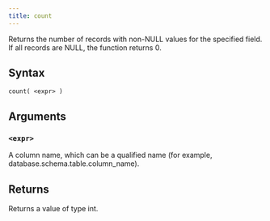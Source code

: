 ```yaml
---
title: count
---
```


Returns the number of records with non-NULL values for the specified field. If all records are NULL, the function returns 0.

## Syntax

```scope
count( <expr> )
```

## Arguments

### `<expr>`

A column name, which can be a qualified name (for example, database.schema.table.column_name).

## Returns

Returns a value of type int.
